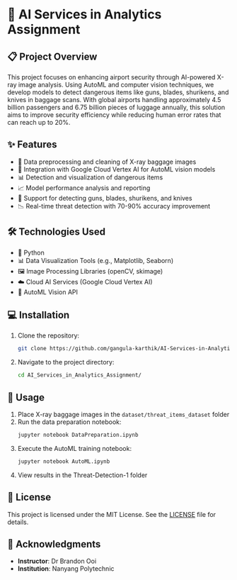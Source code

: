 # 🤖 AI Services in Analytics Assignment

## 📋 Project Overview
This project focuses on enhancing airport security through AI-powered X-ray image analysis. Using AutoML and computer vision techniques, we develop models to detect dangerous items like guns, blades, shurikens, and knives in baggage scans. With global airports handling approximately 4.5 billion passengers and 6.75 billion pieces of luggage annually, this solution aims to improve security efficiency while reducing human error rates that can reach up to 20%.

## ✨ Features
- 🧹 Data preprocessing and cleaning of X-ray baggage images
- 🔌 Integration with Google Cloud Vertex AI for AutoML vision models
- 📊 Detection and visualization of dangerous items
- 📈 Model performance analysis and reporting
- 🎯 Support for detecting guns, blades, shurikens, and knives
- 📉 Real-time threat detection with 70-90% accuracy improvement

## 🛠️ Technologies Used
- 🐍 Python
- 📊 Data Visualization Tools (e.g., Matplotlib, Seaborn)
- 🖼️ Image Processing Libraries (openCV, skimage)
- ☁️ Cloud AI Services (Google Cloud Vertex AI)
- 🤖 AutoML Vision API

## 💻 Installation
1. Clone the repository:
    ```bash
    git clone https://github.com/gangula-karthik/AI-Services-in-Analytics.git
    ```
2. Navigate to the project directory:
    ```bash
    cd AI_Services_in_Analytics_Assignment/
    ```

## 🚀 Usage
1. Place X-ray baggage images in the `dataset/threat_items_dataset` folder
2. Run the data preparation notebook:
    ```bash
    jupyter notebook DataPreparation.ipynb
    ```
3. Execute the AutoML training notebook:
    ```bash
    jupyter notebook AutoML.ipynb
    ```
4. View results in the Threat-Detection-1 folder

## 📜 License
This project is licensed under the MIT License. See the [LICENSE](LICENSE) file for details.

## 🙌 Acknowledgments
- **Instructor**: Dr Brandon Ooi
- **Institution**: Nanyang Polytechnic